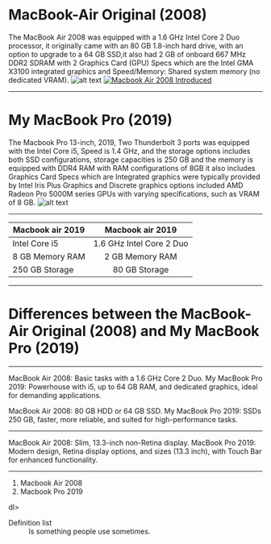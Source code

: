 # MacBook-Air Original (2008)
 The MacBook Air 2008 was equipped with a 1.6 GHz Intel Core 2 Duo processor, it originally came with an 80 GB 1.8-inch hard drive, with an option to upgrade to a 64 GB SSD,it also had 2 GB of onboard 667 MHz DDR2 SDRAM with 2 Graphics Card (GPU) Specs which are the Intel GMA X3100 integrated graphics and Speed/Memory: Shared system memory (no dedicated VRAM). 
![alt text](https://www.iretron.com/blog/wp-content/uploads/2015/09/mbook-air.jpg)
[![Macbook Air 2008 Introduced](http://img.youtube.com/vi/YOUTUBE_VIDEO_ID_HERE/0.jpg)](https://www.youtube.com/watch?v=OIV6peKMj9M)
***
# My MacBook Pro (2019)
The Macbook Pro 13-inch, 2019, Two Thunderbolt 3 ports was equipped with the Intel Core i5, Speed is 1.4 GHz, and the storage options includes both SSD configurations, storage capacities is 250 GB and the memory is equipped with DDR4 RAM with RAM configurations of 8GB it also includes Graphics Card Specs which are Integrated graphics were typically provided by Intel Iris Plus Graphics and Discrete graphics options included AMD Radeon Pro 5000M series GPUs with varying specifications, such as VRAM of 8 GB.
![alt text](https://support.apple.com/library/APPLE/APPLECARE_ALLGEOS/SP799/sp799-mbp13touch-space.jpg)
***
| Macbook air 2019| Macbook air 2019| 
| ------------- |:-------------:|
| Intel Core i5 | 1.6 GHz Intel Core 2 Duo | 
| 8 GB Memory RAM| 2 GB Memory RAM|   
| 250 GB Storage | 80 GB Storage|    
***
# Differences between the MacBook-Air Original (2008) and My MacBook Pro (2019)
---
MacBook Air 2008: Basic tasks with a 1.6 GHz Core 2 Duo.
 My MacBook Pro 2019: Powerhouse with i5, up to 64 GB RAM, and dedicated graphics, ideal for demanding applications.

MacBook Air 2008: 80 GB HDD or 64 GB SSD.
 My MacBook Pro 2019: SSDs 250 GB, faster, more reliable, and suited for high-performance tasks.
___
 MacBook Air 2008: Slim, 13.3-inch non-Retina display.
 MacBook Pro 2019: Modern design, Retina display options, and sizes (13.3 inch), with Touch Bar for enhanced functionality.
***
1. Macbook Air 2008
2. Macbook Pro 2019

dl>
  <dt>Definition list</dt>
  <dd>Is something people use sometimes.</dd>

[^1]: Macbook2008


[^2]: Macbook2019.  

